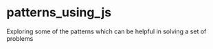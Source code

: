 # patterns_using_js
Exploring some of the patterns which can be helpful in solving a set of problems
